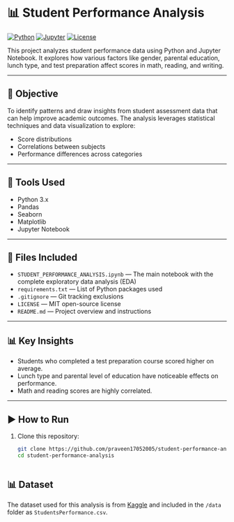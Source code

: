 # 📊 Student Performance Analysis

[![Python]([https://img.shields.io/badge/python-3.8%2B-blue)](https://colab.research.google.com/drive/1S8ZjlsvagEvLLGaMh5vTJD1Wjy5RVvnx)
[![Jupyter](https://img.shields.io/badge/jupyter-notebook-orange)](STUDENT_PERFORMANCE_ANALYSIS.ipynb)
[![License](https://img.shields.io/badge/license-MIT-green)](License)


This project analyzes student performance data using Python and Jupyter Notebook. It explores how various factors like gender, parental education, lunch type, and test preparation affect scores in math, reading, and writing.

---

## 🎯 Objective

To identify patterns and draw insights from student assessment data that can help improve academic outcomes. The analysis leverages statistical techniques and data visualization to explore:

- Score distributions
- Correlations between subjects
- Performance differences across categories

---

## 🧰 Tools Used

- Python 3.x
- Pandas
- Seaborn
- Matplotlib
- Jupyter Notebook

---

## 📁 Files Included

- `STUDENT_PERFORMANCE_ANALYSIS.ipynb` — The main notebook with the complete exploratory data analysis (EDA)
- `requirements.txt` — List of Python packages used
- `.gitignore` — Git tracking exclusions
- `LICENSE` — MIT open-source license
- `README.md` — Project overview and instructions

---

## 📊 Key Insights

- Students who completed a test preparation course scored higher on average.
- Lunch type and parental level of education have noticeable effects on performance.
- Math and reading scores are highly correlated.

---

## ▶️ How to Run

1. Clone this repository:
   ```bash
   git clone https://github.com/praveen17052005/student-performance-analysis.git
   cd student-performance-analysis
 
 ## 📊 Dataset

The dataset used for this analysis is from [Kaggle](https://www.kaggle.com/) and included in the `/data` folder as `StudentsPerformance.csv`.

